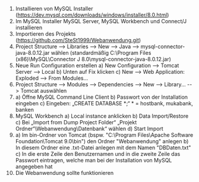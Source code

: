 1.	Installieren von MySQL Installer (https://dev.mysql.com/downloads/windows/installer/8.0.html)
2.	Im MySQL Installer MySQL Server, MySQL Workbench und Connect/J installieren
3.	Importieren des Projekts (https://github.com/SteSt1999/Webanwendung.git)
4.	Project Structure --> Libraries --> New --> Java --> mysql-connector-java-8.0.12.jar wählen (standardmäßig  C:\Program Files (x86)\MySQL\Connector J 8.0\mysql-connector-java-8.0.12.jar)
5.	Neue Run Configuration erstellen
    a)	New Configuration --> Tomcat Server --> Local
    b)	Unten auf Fix klicken
    c)	New --> Web Application: Exploded --> From Modules…  
6.  Project Structure --> Modules --> Dependencies --> New --> Library... --> Tomcat auswählen
7.  a)  Öffne MySQL Command Line Client
    b)  Passwort von der Installation eingeben
    c)  Eingeben: „CREATE DATABASE *;“ * = hostbank, mukabank, banken
8.	MySQL Workbench
    a)	Local instance anklicken
    b)	Data Import/Restore
    c)	Bei „Import from Dump Project Folder“ „Projekt Ordner“\Webanwendung\Datenbank“ wählen
    d)	Start Import
9.  a) Im bin-Ordner von Tomcat (bspw. "C:\Program Files\Apache Software Foundation\Tomcat 9.0\bin") den Ordner "Webanwendung" anlegen
    b) In diesem Ordner eine .txt-Datei anlegen mit dem Namen "DBDaten.txt"
    c) In die erste Zeile den Benutzernamen und in die zweite Zeile das Passwort eintragen, welche man bei der Installation von MySQL angegeben hat
10. Die Webanwendung sollte funktionieren
